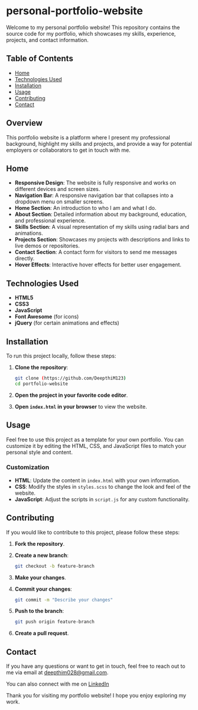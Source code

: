 # personal-portfolio-website
Welcome to my personal portfolio website! This repository contains the source code for my portfolio, which showcases my skills, experience, projects, and contact information.

## Table of Contents

- [Home](#home)
- [Technologies Used](#technologies-used)
- [Installation](#installation)
- [Usage](#usage)
- [Contributing](#contributing)
- [Contact](#contact)

## Overview

This portfolio website is a platform where I present my professional background, highlight my skills and projects, and provide a way for potential employers or collaborators to get in touch with me.

## Home

- **Responsive Design**: The website is fully responsive and works on different devices and screen sizes.
- **Navigation Bar**: A responsive navigation bar that collapses into a dropdown menu on smaller screens.
- **Home Section**: An introduction to who I am and what I do.
- **About Section**: Detailed information about my background, education, and professional experience.
- **Skills Section**: A visual representation of my skills using radial bars and animations.
- **Projects Section**: Showcases my projects with descriptions and links to live demos or repositories.
- **Contact Section**: A contact form for visitors to send me messages directly.
- **Hover Effects**: Interactive hover effects for better user engagement.

## Technologies Used

- **HTML5**
- **CSS3**
- **JavaScript**
- **Font Awesome** (for icons)
- **jQuery** (for certain animations and effects)

## Installation

To run this project locally, follow these steps:

1. **Clone the repository**:

    ```bash
    git clone (https://github.com/DeepthiM123)
    cd portfolio-website
    ```

2. **Open the project in your favorite code editor**.

3. **Open `index.html` in your browser** to view the website.

## Usage

Feel free to use this project as a template for your own portfolio. You can customize it by editing the HTML, CSS, and JavaScript files to match your personal style and content.

### Customization

- **HTML**: Update the content in `index.html` with your own information.
- **CSS**: Modify the styles in `styles.scss` to change the look and feel of the website.
- **JavaScript**: Adjust the scripts in `script.js` for any custom functionality.

## Contributing

If you would like to contribute to this project, please follow these steps:

1. **Fork the repository**.
2. **Create a new branch**:

    ```bash
    git checkout -b feature-branch
    ```

3. **Make your changes**.
4. **Commit your changes**:

    ```bash
    git commit -m "Describe your changes"
    ```

5. **Push to the branch**:

    ```bash
    git push origin feature-branch
    ```

6. **Create a pull request**.

## Contact

If you have any questions or want to get in touch, feel free to reach out to me via email at deepthim028@gmail.com.

You can also connect with me on [LinkedIn](https://www.linkedin.com/in/deepthi-m-a91240189/) 

Thank you for visiting my portfolio website! I hope you enjoy exploring my work.
